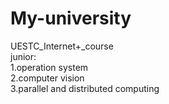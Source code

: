 # My-university
UESTC_Internet+_course  
junior:  
1.operation system  
2.computer vision  
3.parallel and distributed computing
